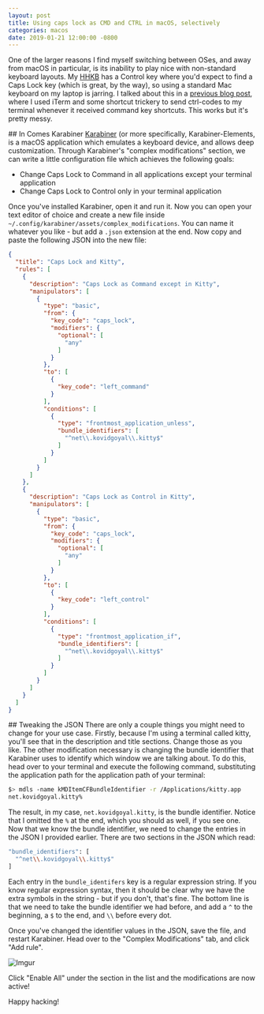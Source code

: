 ```yaml
---
layout: post
title: Using caps lock as CMD and CTRL in macOS, selectively
categories: macos
date: 2019-01-21 12:00:00 -0800
---
```

One of the larger reasons I find myself switching between OSes, and away from macOS in particular, is its inability to play nice with non-standard keyboard layouts. My [HHKB](https://en.wikipedia.org/wiki/Happy_Hacking_Keyboard) has a Control key where you'd expect to find a Caps Lock key (which is great, by the way), so using a standard Mac keyboard on my laptop is jarring. I talked about this in a [previous blog post](/posts/iterm-and-caps-lock-ctrl), where I used iTerm and some shortcut trickery to send ctrl-codes to my terminal whenever it received command key shortcuts. This works but it's pretty messy.

\## In Comes Karabiner
[Karabiner](https://pqrs.org/osx/karabiner/) (or more specifically, Karabiner-Elements, is a macOS application which emulates a keyboard device, and allows deep customization. Through Karabiner's "complex modifications" section, we can write a little configuration file which achieves the following goals:

* Change Caps Lock to Command in all applications except your terminal application
* Change Caps Lock to Control only in your terminal application

Once you've installed Karabiner, open it and run it. Now you can open your text editor of choice and create a new file inside `~/.config/karabiner/assets/complex_modifications`. You can name it whatever you like - but add a `.json` extension at the end. Now copy and paste the following JSON into the new file:

```json
{
  "title": "Caps Lock and Kitty",
  "rules": [
    {
      "description": "Caps Lock as Command except in Kitty",
      "manipulators": [
        {
          "type": "basic",
          "from": {
            "key_code": "caps_lock",
            "modifiers": {
              "optional": [
                "any"
              ]
            }
          },
          "to": [
            {
              "key_code": "left_command"
            }
          ],
          "conditions": [
            {
              "type": "frontmost_application_unless",
              "bundle_identifiers": [
                "^net\\.kovidgoyal\\.kitty$"
              ]
            }
          ]
        }
      ]
    },
    {
      "description": "Caps Lock as Control in Kitty",
      "manipulators": [
        {
          "type": "basic",
          "from": {
            "key_code": "caps_lock",
            "modifiers": {
              "optional": [
                "any"
              ]
            }
          },
          "to": [
            {
              "key_code": "left_control"
            }
          ],
          "conditions": [
            {
              "type": "frontmost_application_if",
              "bundle_identifiers": [
                "^net\\.kovidgoyal\\.kitty$"
              ]
            }
          ]
        }
      ]
    }
  ]
}
```

\## Tweaking the JSON
There are only a couple things you might need to change for your use case. Firstly, because I'm using a terminal called kitty, you'll see that in the description and title sections. Change those as you like. The other modification necessary is changing the bundle identifier that Karabiner uses to identify which window we are talking about. To do this, head over to your terminal and execute the following command, substituting the application path for the application path of your terminal:

```bash
$> mdls -name kMDItemCFBundleIdentifier -r /Applications/kitty.app
net.kovidgoyal.kitty%
```

The result, in my case, `net.kovidgoyal.kitty`, is the bundle identifier. Notice that I omitted the `%` at the end, which you should as well, if you see one. Now that we know the bundle identifier, we need to change the entries in the JSON I provided earlier. There are two sections in the JSON which read:

```bash
"bundle_identifiers": [
  "^net\\.kovidgoyal\\.kitty$"
]
```

Each entry in the `bundle_identifers` key is a regular expression string. If you know regular expression syntax, then it should be clear why we have the extra symbols in the string - but if you don't, that's fine. The bottom line is that we need to take the bundle identifier we had before, and add a `^` to the beginning, a `$` to the end, and `\\` before every dot.

Once you've changed the identifier values in the JSON, save the file, and restart Karabiner. Head over to the "Complex Modifications" tab, and click "Add rule".

![Imgur](https://i.imgur.com/yROj0r7.png)

Click "Enable All" under the section in the list and the modifications are now active!

Happy hacking!
